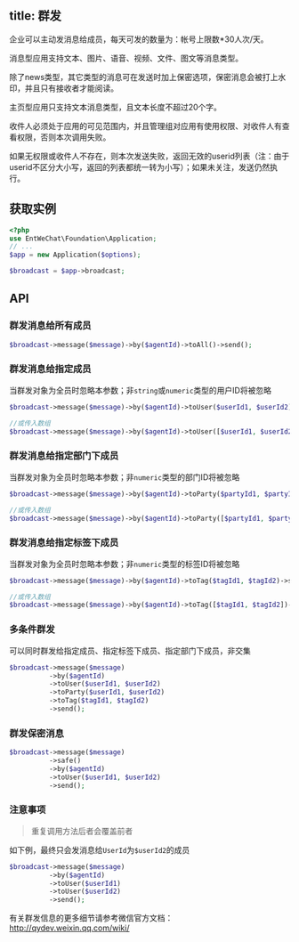 title: 群发
---

企业可以主动发消息给成员，每天可发的数量为：帐号上限数*30人次/天。

消息型应用支持文本、图片、语音、视频、文件、图文等消息类型。

除了news类型，其它类型的消息可在发送时加上保密选项，保密消息会被打上水印，并且只有接收者才能阅读。

主页型应用只支持文本消息类型，且文本长度不超过20个字。

收件人必须处于应用的可见范围内，并且管理组对应用有使用权限、对收件人有查看权限，否则本次调用失败。

如果无权限或收件人不存在，则本次发送失败，返回无效的userid列表（注：由于userid不区分大小写，返回的列表都统一转为小写）；如果未关注，发送仍然执行。

## 获取实例

```php
<?php
use EntWeChat\Foundation\Application;
// ...
$app = new Application($options);

$broadcast = $app->broadcast;

```

## API

### 群发消息给所有成员

```php
$broadcast->message($message)->by($agentId)->toAll()->send();
```

### 群发消息给指定成员

当群发对象为全员时忽略本参数；非`string`或`numeric`类型的用户ID将被忽略

```php
$broadcast->message($message)->by($agentId)->toUser($userId1, $userId2)->send();

//或传入数组
$broadcast->message($message)->by($agentId)->toUser([$userId1, $userId2])->send();
```

### 群发消息给指定部门下成员

当群发对象为全员时忽略本参数；非`numeric`类型的部门ID将被忽略

```php
$broadcast->message($message)->by($agentId)->toParty($partyId1, $partyId2)->send();

//或传入数组
$broadcast->message($message)->by($agentId)->toParty([$partyId1, $partyId2])->send();
```

### 群发消息给指定标签下成员

当群发对象为全员时忽略本参数；非`numeric`类型的标签ID将被忽略

```php
$broadcast->message($message)->by($agentId)->toTag($tagId1, $tagId2)->send();

//或传入数组
$broadcast->message($message)->by($agentId)->toTag([$tagId1, $tagId2])->send();
```

### 多条件群发

可以同时群发给指定成员、指定标签下成员、指定部门下成员，非交集

```php
$broadcast->message($message)
          ->by($agentId)
          ->toUser($userId1, $userId2)
          ->toParty($userId1, $userId2)
          ->toTag($tagId1, $tagId2)
          ->send();
```

### 群发保密消息

```php
$broadcast->message($message)
          ->safe()
          ->by($agentId)
          ->toUser($userId1, $userId2)
          ->send();
```

### 注意事项

> 重复调用方法后者会覆盖前者

如下例，最终只会发消息给`UserId`为`$userId2`的成员

```php
$broadcast->message($message)
          ->by($agentId)
          ->toUser($userId1)
          ->toUser($userId2)
          ->send();
```

有关群发信息的更多细节请参考微信官方文档：http://qydev.weixin.qq.com/wiki/
